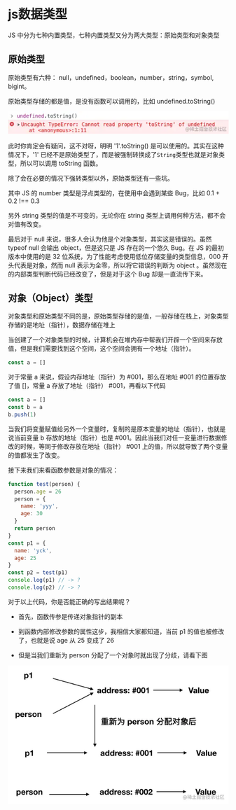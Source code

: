 # js数据类型

JS 中分为七种内置类型，七种内置类型又分为两大类型：原始类型和对象类型

## 原始类型

原始类型有六种： null，undefined，boolean，number，string，symbol, bigint。

原始类型存储的都是值，是没有函数可以调用的，比如 undefined.toString()

![Image text](../../.vuepress/public/interview/css/01/01.png)

此时你肯定会有疑问，这不对呀，明明 '1'.toString() 是可以使用的。其实在这种情况下，'1' 已经不是原始类型了，而是被强制转换成了`String`类型也就是对象类型，所以可以调用 toString 函数。

除了会在必要的情况下强转类型以外，原始类型还有一些坑。

其中 JS 的 number 类型是浮点类型的，在使用中会遇到某些 Bug，比如 0.1 + 0.2 !== 0.3

另外 string 类型的值是不可变的，无论你在 string 类型上调用何种方法，都不会对值有改变。

最后对于 null 来说，很多人会认为他是个对象类型，其实这是错误的。虽然 typeof null 会输出 object，但是这只是 JS 存在的一个悠久 Bug。在 JS 的最初版本中使用的是 32 位系统，为了性能考虑使用低位存储变量的类型信息，000 开头代表是对象，然而 null 表示为全零，所以将它错误的判断为 object 。虽然现在的内部类型判断代码已经改变了，但是对于这个 Bug 却是一直流传下来。

## 对象（Object）类型

对象类型和原始类型不同的是，原始类型存储的是值，一般存储在栈上，对象类型存储的是地址（指针），数据存储在堆上

当创建了一个对象类型的时候，计算机会在堆内存中帮我们开辟一个空间来存放值，但是我们需要找到这个空间，这个空间会拥有一个地址（指针）。

```js
const a = []
```

对于常量 a 来说，假设内存地址（指针）为 #001，那么在地址 #001 的位置存放了值 []，常量 a 存放了地址（指针） #001，再看以下代码

```js
const a = []
const b = a
b.push(1)
```

当我们将变量赋值给另外一个变量时，复制的是原本变量的地址（指针），也就是说当前变量 b 存放的地址（指针）也是 #001。因此当我们对任一变量进行数据修改的时候，等同于修改存放在地址（指针） #001 上的值，所以就导致了两个变量的值都发生了改变。

接下来我们来看函数参数是对象的情况：

```js
function test(person) {
  person.age = 26
  person = {
    name: 'yyy',
    age: 30
  }
  return person
}
const p1 = {
  name: 'yck',
  age: 25
}
const p2 = test(p1)
console.log(p1) // -> ?
console.log(p2) // -> ?
```

对于以上代码，你是否能正确的写出结果呢？

* 首先，函数传参是传递对象指针的副本

* 到函数内部修改参数的属性这步，我相信大家都知道，当前 p1 的值也被修改了，也就是说 age 从 25 变成了 26

* 但是当我们重新为 person 分配了一个对象时就出现了分歧，请看下图

![Image text](../../.vuepress/public/interview/css/01/02.png)
